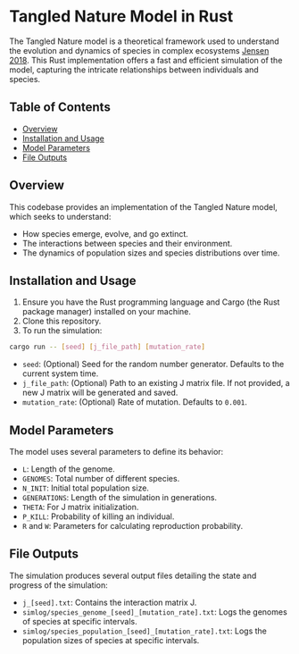 # Tangled Nature Model in Rust

The Tangled Nature model is a theoretical framework used to understand the evolution and dynamics of species in complex ecosystems [Jensen 2018](https://iopscience.iop.org/article/10.1088/1361-6404/aaee8f/meta). This Rust implementation offers a fast and efficient simulation of the model, capturing the intricate relationships between individuals and species.

## Table of Contents

- [Overview](#overview)
- [Installation and Usage](#installation-and-usage)
- [Model Parameters](#model-parameters)
- [File Outputs](#file-outputs)

## Overview

This codebase provides an implementation of the Tangled Nature model, which seeks to understand:

- How species emerge, evolve, and go extinct.
- The interactions between species and their environment.
- The dynamics of population sizes and species distributions over time.

## Installation and Usage

1. Ensure you have the Rust programming language and Cargo (the Rust package manager) installed on your machine.
2. Clone this repository.
3. To run the simulation:

```bash
cargo run -- [seed] [j_file_path] [mutation_rate]
```

- `seed`: (Optional) Seed for the random number generator. Defaults to the current system time.
- `j_file_path`: (Optional) Path to an existing J matrix file. If not provided, a new J matrix will be generated and saved.
- `mutation_rate`: (Optional) Rate of mutation. Defaults to `0.001`.

## Model Parameters

The model uses several parameters to define its behavior:

- `L`: Length of the genome.
- `GENOMES`: Total number of different species.
- `N_INIT`: Initial total population size.
- `GENERATIONS`: Length of the simulation in generations.
- `THETA`: For J matrix initialization.
- `P_KILL`: Probability of killing an individual.
- `R` and `W`: Parameters for calculating reproduction probability.

## File Outputs

The simulation produces several output files detailing the state and progress of the simulation:

- `j_[seed].txt`: Contains the interaction matrix J.
- `simlog/species_genome_[seed]_[mutation_rate].txt`: Logs the genomes of species at specific intervals.
- `simlog/species_population_[seed]_[mutation_rate].txt`: Logs the population sizes of species at specific intervals.
